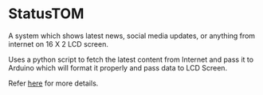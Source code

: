 # StatusTOM
A system which shows latest news, social media updates, or anything from internet on 16 X 2 LCD screen.

Uses a python script to fetch the latest content from Internet and pass it to Arduino which will format it properly and pass data to LCD Screen.

Refer [here](https://github.com/mitul45/StatusTOM/blob/master/Status%20Tom.pdf) for more details.
